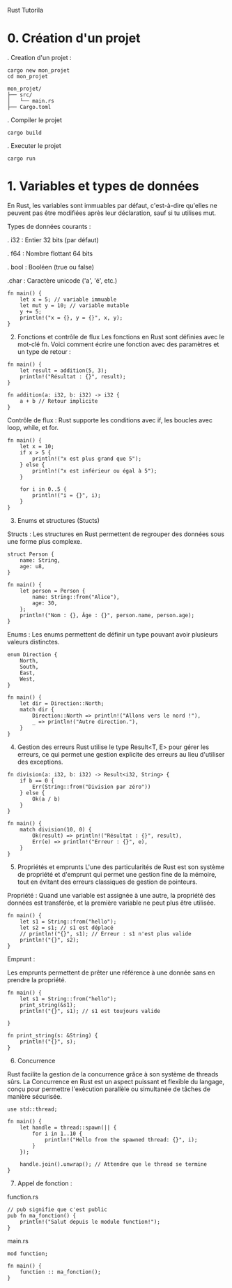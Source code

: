 Rust Tutorila

# 0. Création d'un projet

. Creation d'un projet :

```
cargo new mon_projet
cd mon_projet
```

```
mon_projet/
├── src/
│   └── main.rs
├── Cargo.toml
```

. Compiler le projet 
```
cargo build
```


. Executer le projet
```
cargo run
```
# 1. Variables et types de données

En Rust, les variables sont immuables par défaut, c'est-à-dire qu'elles ne peuvent pas être modifiées après leur déclaration, sauf si tu utilises mut.

Types de données courants :

 . i32 : Entier 32 bits (par défaut)

 . f64 : Nombre flottant 64 bits

 . bool : Booléen (true ou false)
 
 .char : Caractère unicode ('a', 'é', etc.)

```
fn main() {
    let x = 5; // variable immuable
    let mut y = 10; // variable mutable
    y += 5;
    println!("x = {}, y = {}", x, y);
}
 ```

2. Fonctions et contrôle de flux
Les fonctions en Rust sont définies avec le mot-clé fn. Voici comment écrire une fonction avec des paramètres et un type de retour :

```
fn main() {
    let result = addition(5, 3);
    println!("Résultat : {}", result);
}
```

```
fn addition(a: i32, b: i32) -> i32 {
    a + b // Retour implicite
}
```

Contrôle de flux :
Rust supporte les conditions avec if, les boucles avec loop, while, et for.

```
fn main() {
    let x = 10;
    if x > 5 {
        println!("x est plus grand que 5");
    } else {
        println!("x est inférieur ou égal à 5");
    }
    
    for i in 0..5 {
        println!("i = {}", i);
    }
}
```

3. Enums et structures (Stucts)

Structs :
Les structures en Rust permettent de regrouper des données sous une forme plus complexe.

```
struct Person {
    name: String,
    age: u8,
}

fn main() {
    let person = Person {
        name: String::from("Alice"),
        age: 30,
    };
    println!("Nom : {}, Âge : {}", person.name, person.age);
}
```

Enums :
Les enums permettent de définir un type pouvant avoir plusieurs valeurs distinctes.
```
enum Direction {
    North,
    South,
    East,
    West,
}

fn main() {
    let dir = Direction::North;
    match dir {
        Direction::North => println!("Allons vers le nord !"),
        _ => println!("Autre direction."),
    }
}
```

4. Gestion des erreurs
Rust utilise le type Result<T, E> pour gérer les erreurs, ce qui permet une gestion explicite des erreurs au lieu d'utiliser des exceptions.

```
fn division(a: i32, b: i32) -> Result<i32, String> {
    if b == 0 {
        Err(String::from("Division par zéro"))
    } else {
        Ok(a / b)
    }
}

fn main() {
    match division(10, 0) {
        Ok(result) => println!("Résultat : {}", result),
        Err(e) => println!("Erreur : {}", e),
    }
}
```

5. Propriétés et emprunts
L'une des particularités de Rust est son système de propriété et d'emprunt qui permet une gestion fine de la mémoire, tout en évitant des erreurs classiques de gestion de pointeurs.

Propriété :
Quand une variable est assignée à une autre, la propriété des données est transférée, et la première variable ne peut plus être utilisée.

```
fn main() {
    let s1 = String::from("hello");
    let s2 = s1; // s1 est déplacé
    // println!("{}", s1); // Erreur : s1 n'est plus valide
    println!("{}", s2);
}
```

Emprunt :

Les emprunts permettent de prêter une référence à une donnée sans en prendre la propriété.

```
fn main() {
    let s1 = String::from("hello");
    print_string(&s1);
    println!("{}", s1); // s1 est toujours valide

}

fn print_string(s: &String) {
    println!("{}", s);
}
```

6. Concurrence 

Rust facilite la gestion de la concurrence grâce à son système de threads sûrs.
La Concurrence en Rust est un aspect puissant et flexible du langage, conçu pour permettre l'exécution parallèle ou simultanée de tâches de manière sécurisée. 

```
use std::thread;

fn main() {
    let handle = thread::spawn(|| {
        for i in 1..10 {
            println!("Hello from the spawned thread: {}", i);
        }
    });

    handle.join().unwrap(); // Attendre que le thread se termine
}
```

7. Appel de fonction : 

function.rs
```
// pub signifie que c'est public
pub fn ma_fonction() {
    println!("Salut depuis le module function!");
}
```

main.rs
```
mod function;

fn main() {
    function :: ma_fonction();
}
```


